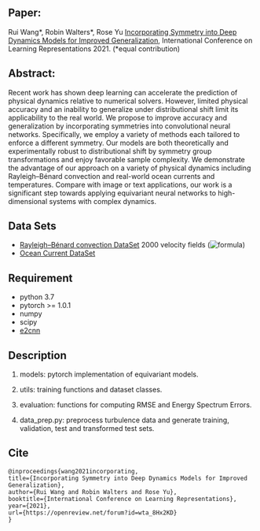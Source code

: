 ## Paper: 
Rui Wang*, Robin Walters*, Rose Yu [Incorporating Symmetry into Deep Dynamics Models for Improved Generalization](https://arxiv.org/abs/2002.03061), International Conference on Learning Representations 2021. (*equal contribution)

## Abstract:
Recent work has shown deep learning can accelerate the prediction of physical dynamics relative to numerical solvers. However, limited physical accuracy and an inability to generalize under distributional shift limit its applicability to the real world. We propose to improve accuracy and generalization by incorporating symmetries into convolutional neural networks. Specifically, we employ a variety of methods each tailored to enforce a different symmetry. Our models are both theoretically and experimentally robust to distributional shift by symmetry group transformations and enjoy favorable sample complexity. We demonstrate the advantage of our approach on a variety of physical dynamics including Rayleigh–Bénard convection and real-world ocean currents and temperatures. Compare with image or text applications, our work is a significant step towards applying equivariant neural networks to high-dimensional systems with complex dynamics.

## Data Sets
* [Rayleigh–Bénard convection DataSet](https://roselab1.ucsd.edu/seafile/d/7e7abe7c9c51489daa21/.) 2000 velocity fields (![formula](https://render.githubusercontent.com/render/math?math=2000\times2\times256\times1792))
* [Ocean Current DataSet](https://resources.marine.copernicus.eu/?option=com_csw&view=details&product_id=GLOBAL_ANALYSIS_FORECAST_PHY_001_024)

## Requirement 
* python 3.7
* pytorch >= 1.0.1
* numpy
* scipy
* [e2cnn](https://github.com/QUVA-Lab/e2cnn)

## Description
1. models: pytorch implementation of equivariant models.

2. utils: training functions and dataset classes.
     
3. evaluation: functions for computing RMSE and Energy Spectrum Errors.

4. data_prep.py: preprocess turbulence data and generate training, validation, test and transformed test sets.


## Cite
```
@inproceedings{wang2021incorporating,
title={Incorporating Symmetry into Deep Dynamics Models for Improved Generalization},
author={Rui Wang and Robin Walters and Rose Yu},
booktitle={International Conference on Learning Representations},
year={2021},
url={https://openreview.net/forum?id=wta_8Hx2KD}
}
```
